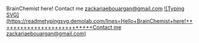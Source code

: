 BrainChemist here! 
Contact me zackariaebouargan@gmail.com
[![Typing SVG](https://readmetypingsvg.demolab.com/lines=Hello+BrainChemist+here!+++++++++++++++++++++++++++Contact me zackariaebouargan@gmail.com)](https://git.io/typing-svg)
